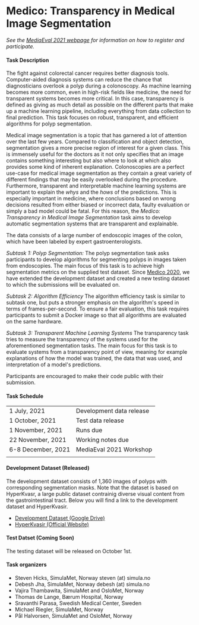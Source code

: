 # Medico: Transparency in Medical Image Segmentation

<!-- # please respect the structure below-->
*See the [MediaEval 2021 webpage](https://multimediaeval.github.io/editions/2021/) for information on how to register and participate.*

#### Task Description
The fight against colorectal cancer requires better diagnosis tools. Computer-aided diagnosis systems can reduce the chance that diagnosticians overlook a polyp during a colonoscopy. As machine learning becomes more common, even in high-risk fields like medicine, the need for transparent systems becomes more critical. In this case, transparency is defined as giving as much detail as possible on the different parts that make up a machine learning pipeline, including everything from data collection to final prediction. This task focuses on robust, transparent, and efficient algorithms for polyp segmentation.

Medical image segmentation is a topic that has garnered a lot of attention over the last few years. Compared to classification and object detection, segmentation gives a more precise region of interest for a given class. This is immensely useful for the doctors as it not only specifies that an image contains something interesting but also where to look at which also provides some kind of inherent explanation. Colonoscopies are a perfect use-case for medical image segmentation as they contain a great variety of different findings that may be easily overlooked during the procedure. Furthermore, transparent and interpretable machine learning systems are important to explain the *whys* and the *hows* of the predictions. This is especially important in medicine, where conclusions based on wrong decisions resulted from either biased or incorrect data, faulty evaluation or simply a bad model could be fatal. For this reason, the *Medico: Transparency in Medical Image Segmentation* task aims to develop automatic segmentation systems that are transparent and explainable.

The data consists of a large number of endoscopic images of the colon, which have been labeled by expert gastroenterologists.

*Subtask 1: Polyp Segmentation:* The polyp segmentation task asks participants to develop algorithms for segmenting polyps in images taken from endoscopies. The main focus of this task is to achieve high segmentation metrics on the supplied test dataset. Since [Medico 2020](https://multimediaeval.github.io/editions/2020/tasks/medico/), we have extended the development dataset and created a new testing dataset to which the submissions will be evaluated on.

*Subtask 2: Algorithm Efficiency* The algorithm efficiency task is similar to subtask one, but puts a stronger emphasis on the algorithm's speed in terms of frames-per-second. To ensure a fair evaluation, this task requires participants to submit a Docker image so that all algorithms are evaluated on the same hardware.

*Subtask 3: Transparent Machine Learning Systems* The transparency task tries to measure the transparency of the systems used for the aforementioned segmentation tasks. The main focus for this task is to evaluate systems from a transparency point of view, meaning for example explanations of how the model was trained, the data that was used, and interpretation of a model's predictions.

Participants are encouraged to make their code public with their submission.

#### Task Schedule

| | | 
| :---  | :---  |
| 1 July, 2021 | Development data release | 
| 1 October, 2021 | Test data release | 
| 1 November, 2021 | Runs due | 
| 22 November, 2021 | Working notes due |
| 6-8 December, 2021 | MediaEval 2021 Workshop |
| | | 

#### Development Dataset (Released)

The development dataset consists of 1,360 images of polyps with corresponding segmentation masks. Note that the dataset is based on HyperKvasr, a large public dataset contrainig diverse visual content from the gastrointestinal tract. Below you will find a link to the development dataset and HyperKvasir.

* [Development Dataset (Google Drive)](https://drive.google.com/drive/folders/16MdULl8bNX3wp0OzjU33BV6EJ_YScyGd?usp=sharing)
* [HyperKvasir (Official Website)](https://datasets.simula.no/hyper-kvasir/)

#### Test Datset (Coming Soon)
The testing dataset will be released on October 1st.

#### Task organizers
* Steven Hicks, SimulaMet, Norway steven (at) simula.no
* Debesh Jha, SimulaMet, Norway  debesh (at) simula.no
* Vajira Thambawita, SimulaMet and OsloMet, Norway 
* Thomas de Lange, Bærum Hospital, Norway
* Sravanthi Parasa, Swedish Medical Center, Sweden
* Michael Riegler, SimulaMet, Norway  
* Pål Halvorsen, SimulaMet and OsloMet, Norway 

